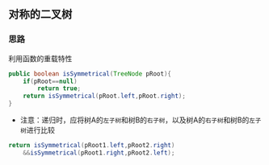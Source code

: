 ## 对称的二叉树

### 思路

利用函数的重载特性

```java
public boolean isSymmetrical(TreeNode pRoot){
    if(pRoot==null)
        return true;
    return isSymmetrical(pRoot.left,pRoot.right);
}
```

* 注意：递归时，应将树A的`左子树`和树B的`右子树`，以及树A的`右子树`和树B的`左子树`进行比较

```java
return isSymmetrical(pRoot1.left,pRoot2.right)
    &&isSymmetrical(pRoot1.right,pRoot2.left);
```

